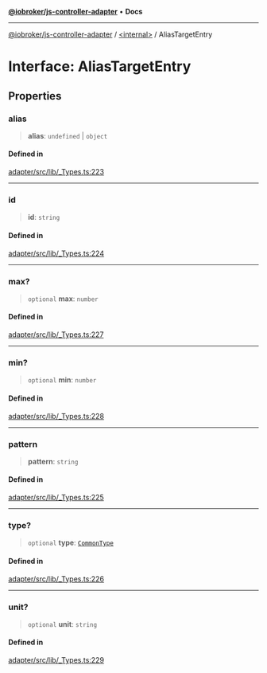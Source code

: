 [**@iobroker/js-controller-adapter**](../../README.md) • **Docs**

***

[@iobroker/js-controller-adapter](../../globals.md) / [\<internal\>](../README.md) / AliasTargetEntry

# Interface: AliasTargetEntry

## Properties

### alias

> **alias**: `undefined` \| `object`

#### Defined in

[adapter/src/lib/\_Types.ts:223](https://github.com/ioBroker/ioBroker.js-controller/blob/3f7dfd7110e5b0031cea7f51684c94438886c7d3/packages/adapter/src/lib/_Types.ts#L223)

***

### id

> **id**: `string`

#### Defined in

[adapter/src/lib/\_Types.ts:224](https://github.com/ioBroker/ioBroker.js-controller/blob/3f7dfd7110e5b0031cea7f51684c94438886c7d3/packages/adapter/src/lib/_Types.ts#L224)

***

### max?

> `optional` **max**: `number`

#### Defined in

[adapter/src/lib/\_Types.ts:227](https://github.com/ioBroker/ioBroker.js-controller/blob/3f7dfd7110e5b0031cea7f51684c94438886c7d3/packages/adapter/src/lib/_Types.ts#L227)

***

### min?

> `optional` **min**: `number`

#### Defined in

[adapter/src/lib/\_Types.ts:228](https://github.com/ioBroker/ioBroker.js-controller/blob/3f7dfd7110e5b0031cea7f51684c94438886c7d3/packages/adapter/src/lib/_Types.ts#L228)

***

### pattern

> **pattern**: `string`

#### Defined in

[adapter/src/lib/\_Types.ts:225](https://github.com/ioBroker/ioBroker.js-controller/blob/3f7dfd7110e5b0031cea7f51684c94438886c7d3/packages/adapter/src/lib/_Types.ts#L225)

***

### type?

> `optional` **type**: [`CommonType`](../type-aliases/CommonType.md)

#### Defined in

[adapter/src/lib/\_Types.ts:226](https://github.com/ioBroker/ioBroker.js-controller/blob/3f7dfd7110e5b0031cea7f51684c94438886c7d3/packages/adapter/src/lib/_Types.ts#L226)

***

### unit?

> `optional` **unit**: `string`

#### Defined in

[adapter/src/lib/\_Types.ts:229](https://github.com/ioBroker/ioBroker.js-controller/blob/3f7dfd7110e5b0031cea7f51684c94438886c7d3/packages/adapter/src/lib/_Types.ts#L229)
